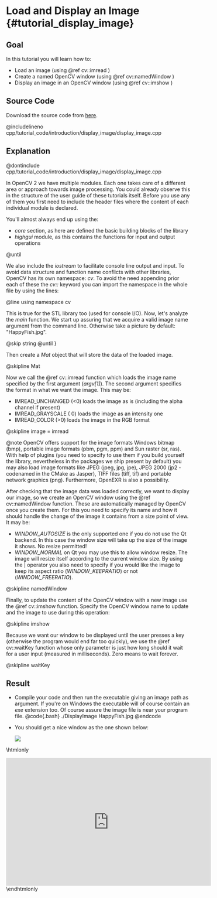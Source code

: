 Load and Display an Image {#tutorial_display_image}
=========================

Goal
----

In this tutorial you will learn how to:

-   Load an image (using @ref cv::imread )
-   Create a named OpenCV window (using @ref cv::namedWindow )
-   Display an image in an OpenCV window (using @ref cv::imshow )

Source Code
-----------

Download the source code from
[here](https://github.com/Itseez/opencv/tree/master/samples/cpp/tutorial_code/introduction/display_image/display_image.cpp).

@includelineno cpp/tutorial_code/introduction/display_image/display_image.cpp

Explanation
-----------

@dontinclude cpp/tutorial_code/introduction/display_image/display_image.cpp

In OpenCV 2 we have multiple modules. Each one takes care of a different area or approach towards
image processing. You could already observe this in the structure of the user guide of these
tutorials itself. Before you use any of them you first need to include the header files where the
content of each individual module is declared.

You'll almost always end up using the:

-   *core* section, as here are defined the basic building blocks of the library
-   *highgui* module, as this contains the functions for input and output operations

@until <string>

We also include the *iostream* to facilitate console line output and input. To avoid data structure
and function name conflicts with other libraries, OpenCV has its own namespace: *cv*. To avoid the
need appending prior each of these the *cv::* keyword you can import the namespace in the whole file
by using the lines:

@line using namespace cv

This is true for the STL library too (used for console I/O). Now, let's analyze the *main* function.
We start up assuring that we acquire a valid image name argument from the command line. Otherwise
take a picture by default: "HappyFish.jpg".

@skip string
@until }

Then create a *Mat* object that will store the data of the loaded image.

@skipline Mat

Now we call the @ref cv::imread function which loads the image name specified by the first argument
(*argv[1]*). The second argument specifies the format in what we want the image. This may be:

-   IMREAD_UNCHANGED (\<0) loads the image as is (including the alpha channel if present)
-   IMREAD_GRAYSCALE ( 0) loads the image as an intensity one
-   IMREAD_COLOR (\>0) loads the image in the RGB format

@skipline image = imread

@note
   OpenCV offers support for the image formats Windows bitmap (bmp), portable image formats (pbm,
    pgm, ppm) and Sun raster (sr, ras). With help of plugins (you need to specify to use them if you
    build yourself the library, nevertheless in the packages we ship present by default) you may
    also load image formats like JPEG (jpeg, jpg, jpe), JPEG 2000 (jp2 - codenamed in the CMake as
    Jasper), TIFF files (tiff, tif) and portable network graphics (png). Furthermore, OpenEXR is
    also a possibility.

After checking that the image data was loaded correctly, we want to display our image, so we create
an OpenCV window using the @ref cv::namedWindow function. These are automatically managed by OpenCV
once you create them. For this you need to specify its name and how it should handle the change of
the image it contains from a size point of view. It may be:

-   *WINDOW_AUTOSIZE* is the only supported one if you do not use the Qt backend. In this case the
    window size will take up the size of the image it shows. No resize permitted!
-   *WINDOW_NORMAL* on Qt you may use this to allow window resize. The image will resize itself
    according to the current window size. By using the | operator you also need to specify if you
    would like the image to keep its aspect ratio (*WINDOW_KEEPRATIO*) or not
    (*WINDOW_FREERATIO*).

@skipline namedWindow

Finally, to update the content of the OpenCV window with a new image use the @ref cv::imshow
function. Specify the OpenCV window name to update and the image to use during this operation:

@skipline imshow

Because we want our window to be displayed until the user presses a key (otherwise the program would
end far too quickly), we use the @ref cv::waitKey function whose only parameter is just how long
should it wait for a user input (measured in milliseconds). Zero means to wait forever.

@skipline waitKey

Result
------

-   Compile your code and then run the executable giving an image path as argument. If you're on
    Windows the executable will of course contain an *exe* extension too. Of course assure the image
    file is near your program file.
    @code{.bash}
    ./DisplayImage HappyFish.jpg
    @endcode
-   You should get a nice window as the one shown below:

    ![](images/Display_Image_Tutorial_Result.jpg)

\htmlonly
<div align="center">
<iframe title="Introduction - Display an Image" width="560" height="349" src="http://www.youtube.com/embed/1OJEqpuaGc4?rel=0&loop=1" frameborder="0" allowfullscreen align="middle"></iframe>
</div>
\endhtmlonly
